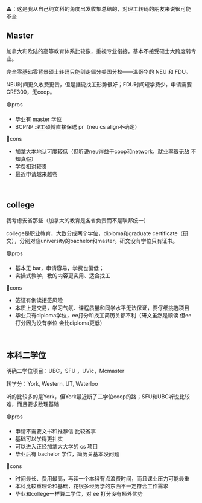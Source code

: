 

⚠️：这是我从自己纯文科的角度出发收集总结的，对理工转码的朋友来说很可能不全


## Master

加拿大和欧陆的高等教育体系比较像，重视专业衔接，基本不接受硕士大跨度转专业。

完全零基础零背景硕士转码只能剑走偏分美国分校——温哥华的 NEU 和 FDU。

NEU时间更久收费更贵，但是据说找工形势很好；FDU时间短学费少，申请需要GRE300，无coop。



🟢pros

- 毕业有 master 学位
- BCPNP 理工硕博直接保送 pr（neu cs align不确定）



🔴cons

- 加拿大本地认可度较低（但听说neu得益于coop和network，就业率很无敌 不知真假）
- 学费相对较贵
- 最近申请越来越卷

​	

## college

我考虑安省那些（加拿大的教育是各省负责而不是联邦统一）

college是职业教育，大致分成两个学位，diploma和graduate certificate（研文），分别对应university的bachelor和master。研文没有学位只有证书。



🟢pros

- 基本无 bar，申请容易，学费也偏低；
- 实操式教学，教的内容更实用、适合找工



🔴cons

- 签证有倒读拒签风险
- 本质上是交易，学习气氛、课程质量和同学水平无法保证，要仔细挑选项目
- 毕业只有diploma学位，ee打分和找工简历关都不利（研文虽然是顺读 但ee打分因为没有学位 会比diploma更低）



​	

## 本科二学位



明确二学位项目：UBC，SFU ，UVic，Mcmaster

转学分：York, Western, UT, Waterloo



听的比较多的是York，但York最近断了二学位coop的路；SFU和UBC听说比较难，而且要求数理基础



🟢pros

- 申请不需要文书和推荐信 比较省事
- 基础可以学得更扎实
- 可以进入正经加拿大大学的 cs 项目
- 毕业后有 bachelor 学位，简历关基本没问题



🔴cons

- 时间最长、费用最高，再读一个本科有点浪费时间，而且课业压力可能最重
- 本科比较重理论和基础，花很多经历学的东西不一定符合工作需求
- 毕业和college一样算二学位，对 ee 打分没有额外优势

​	